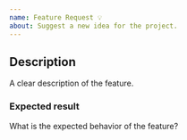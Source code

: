 ```yaml
---
name: Feature Request 💡
about: Suggest a new idea for the project.
---
```


<!--
  If you're reading this... it means that you want to contribute to the project! Awesome and thanks!

  To make it easier for us to help you — please follow the suggested format below (as it makes sense).

  Useful Links:
  - Documentation: https://www.gatsbyjs.org/docs/
  - How to Contribute: https://www.gatsbyjs.org/docs/how-to-contribute/
  - How to File an Issue: https://www.gatsbyjs.org/docs/how-to-file-an-issue/
  - Become a Sponsor: https://opencollective.com/gatsby#sponsor

  Before opening a new feature request, please search
  on current feature list (https://github.com/gatsbyjs/gatsby/labels/%F0%9F%8F%B7%20type%3A%20feature)
-->

## Description
A clear description of the feature.

### Expected result
What is the expected behavior of the feature?
